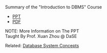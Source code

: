 Summary of the "Introduction to DBMS" Course
- [PPT](https://dasepeng.github.io/DBMS/DBMS.pptx)
- [PDF](https://dasepeng.github.io/DBMS/DBMS.pdf)    

NOTE: More Information on The PPT      
Taught By Prof. Xuan Zhou @ DaSE

Related: [Database System Concepts](https://www.db-book.com/db7/slides-dir/index.html)

